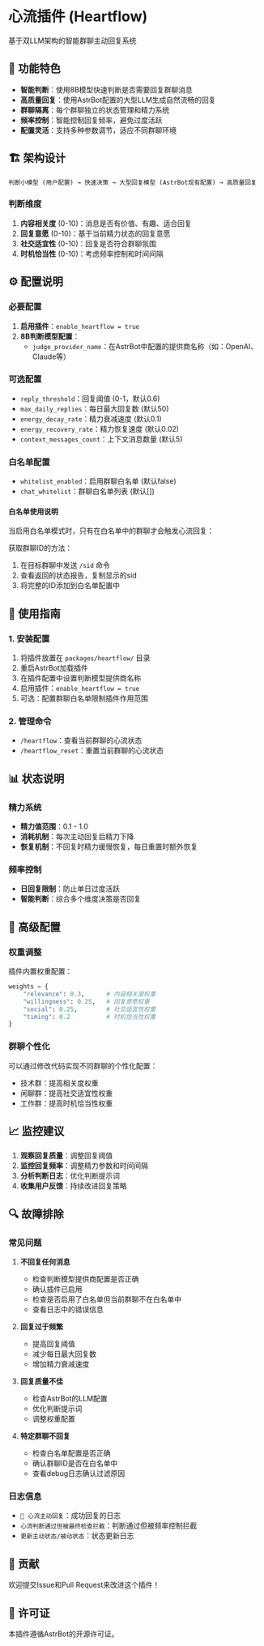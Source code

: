 # 心流插件 (Heartflow)

基于双LLM架构的智能群聊主动回复系统

## 🌟 功能特色

- **智能判断**：使用8B模型快速判断是否需要回复群聊消息
- **高质量回复**：使用AstrBot配置的大型LLM生成自然流畅的回复
- **群聊隔离**：每个群聊独立的状态管理和精力系统
- **频率控制**：智能控制回复频率，避免过度活跃
- **配置灵活**：支持多种参数调节，适应不同群聊环境

## 🏗️ 架构设计

```
判断小模型 (用户配置) → 快速决策 → 大型回复模型 (AstrBot现有配置) → 高质量回复
```

### 判断维度
1. **内容相关度** (0-10)：消息是否有价值、有趣、适合回复
2. **回复意愿** (0-10)：基于当前精力状态的回复意愿
3. **社交适宜性** (0-10)：回复是否符合群聊氛围
4. **时机恰当性** (0-10)：考虑频率控制和时间间隔

## ⚙️ 配置说明

### 必要配置
1. **启用插件**：`enable_heartflow = true`
2. **8B判断模型配置**：
   - `judge_provider_name`：在AstrBot中配置的提供商名称（如：OpenAI、Claude等）

### 可选配置
- `reply_threshold`：回复阈值 (0-1，默认0.6)
- `max_daily_replies`：每日最大回复数 (默认50)
- `energy_decay_rate`：精力衰减速度 (默认0.1)
- `energy_recovery_rate`：精力恢复速度 (默认0.02)
- `context_messages_count`：上下文消息数量 (默认5)

### 白名单配置
- `whitelist_enabled`：启用群聊白名单 (默认false)
- `chat_whitelist`：群聊白名单列表 (默认[])

#### 白名单使用说明
当启用白名单模式时，只有在白名单中的群聊才会触发心流回复：



获取群聊ID的方法：
1. 在目标群聊中发送 `/sid` 命令
2. 查看返回的状态报告，复制显示的sid
3. 将完整的ID添加到白名单配置中

## 🚀 使用指南

### 1. 安装配置
1. 将插件放置在 `packages/heartflow/` 目录
2. 重启AstrBot加载插件
3. 在插件配置中设置判断模型提供商名称
4. 启用插件：`enable_heartflow = true`
5. 可选：配置群聊白名单限制插件作用范围


### 2. 管理命令
- `/heartflow`：查看当前群聊的心流状态
- `/heartflow_reset`：重置当前群聊的心流状态

## 📊 状态说明

### 精力系统
- **精力值范围**：0.1 - 1.0
- **消耗机制**：每次主动回复后精力下降
- **恢复机制**：不回复时精力缓慢恢复，每日重置时额外恢复

### 频率控制
- **日回复限制**：防止单日过度活跃
- **智能判断**：综合多个维度决策是否回复

## 🔧 高级配置

### 权重调整
插件内置权重配置：
```python
weights = {
    "relevance": 0.3,      # 内容相关度权重
    "willingness": 0.25,   # 回复意愿权重  
    "social": 0.25,        # 社交适宜性权重
    "timing": 0.2          # 时机恰当性权重
}
```

### 群聊个性化
可以通过修改代码实现不同群聊的个性化配置：
- 技术群：提高相关度权重
- 闲聊群：提高社交适宜性权重
- 工作群：提高时机恰当性权重

## 📈 监控建议

1. **观察回复质量**：调整回复阈值
2. **监控回复频率**：调整精力参数和时间间隔
3. **分析判断日志**：优化判断提示词
4. **收集用户反馈**：持续改进回复策略

## 🔍 故障排除

### 常见问题
1. **不回复任何消息**
   - 检查判断模型提供商配置是否正确
   - 确认插件已启用
   - 检查是否启用了白名单但当前群聊不在白名单中
   - 查看日志中的错误信息

2. **回复过于频繁**
   - 提高回复阈值
   - 减少每日最大回复数
   - 增加精力衰减速度

3. **回复质量不佳**
   - 检查AstrBot的LLM配置
   - 优化判断提示词
   - 调整权重配置

4. **特定群聊不回复**
   - 检查白名单配置是否正确
   - 确认群聊ID是否在白名单中
   - 查看debug日志确认过滤原因

### 日志信息
- `💖 心流主动回复`：成功回复的日志
- `心流判断通过但被最终检查拦截`：判断通过但被频率控制拦截
- `更新主动状态/被动状态`：状态更新日志

## 🤝 贡献

欢迎提交Issue和Pull Request来改进这个插件！

## 📄 许可证

本插件遵循AstrBot的开源许可证。
